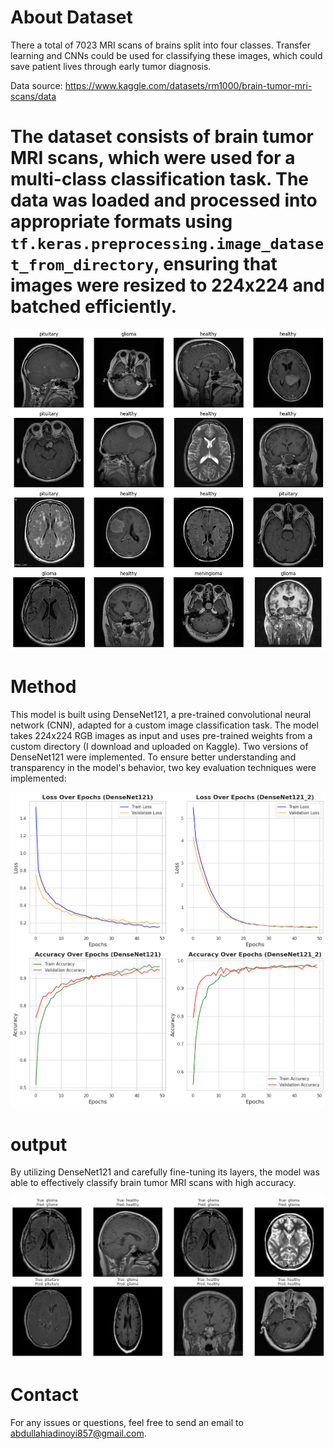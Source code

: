 # About Dataset 
There a total of 7023 MRI scans of brains split into four classes. Transfer learning and CNNs could be used for classifying these images, which could save patient lives through early tumor diagnosis.

Data source: https://www.kaggle.com/datasets/rm1000/brain-tumor-mri-scans/data

# The dataset consists of brain tumor MRI scans, which were used for a multi-class classification task. The data was loaded and processed into appropriate formats using `tf.keras.preprocessing.image_dataset_from_directory`, ensuring that images were resized to 224x224 and batched efficiently.

<p align="center">
<img src ="./img/brain_tumor.png"><br>
</p>

# Method

This model is built using DenseNet121, a pre-trained convolutional neural network (CNN), adapted for a custom image classification task. The model takes 224x224 RGB images as input and uses pre-trained weights from a custom directory (I download and uploaded on Kaggle). Two versions of DenseNet121 were implemented. To ensure better understanding and transparency in the model's behavior, two key evaluation techniques were implemented:

<p align="center">
<img src ="./img/metric.png"><br>
</p>

# output

By utilizing DenseNet121 and carefully fine-tuning its layers, the model was able to effectively classify brain tumor MRI scans with high accuracy. 

<p align="center">
<img src ="./img/output.png"><br>
</p>

# Contact

For any issues or questions, feel free to send an email to abdullahiadinoyi857@gmail.com.